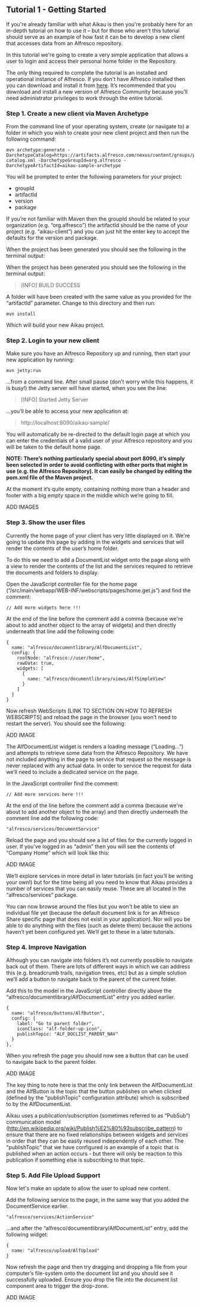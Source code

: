 ## Tutorial 1 - Getting Started
If you're already familiar with what Aikau is then you're probably here for an in-depth tutorial on how to use it – but for those who aren't this tutorial should serve as an example of how fast it can be to develop a new client that accesses data from an Alfresco repository.

In this tutorial we're going to create a very simple application that allows a user to login and access their personal home folder in the Repository.

The only thing required to complete the tutorial is an installed and operational instance of Alfresco. If you don't have Alfresco installed then you can download and install it from [here](http://www.alfresco.com/products/community "Alfresco Community Download Page"). It’s recommended that you download and install a new version of Alfresco Community because you’ll need administrator privileges to work through the entire tutorial.

### Step 1. Create a new client via Maven Archetype
From the command line of your operating system, create (or navigate to) a folder in which you wish to create your new client project and then run the following command:

```
mvn archetype:generate -DarchetypeCatalog=https://artifacts.alfresco.com/nexus/content/groups/public/archetype-catalog.xml -DarchetypeGroupId=org.alfresco -DarchetypeArtifactId=aikau-sample-archetype
```

You will be prompted to enter the following parameters for your project:
* groupId
* artifactId
* version
* package

If you’re not familiar with Maven then the groupId should be related to your organization (e.g. “org.alfresco”) the artifactId should be the name of your project (e.g. “aikau-client”) and you can just hit the enter key to accept the defaults for the version and package.

When the project has been generated you should see the following in the terminal output:

When the project has been generated you should see the following in the terminal output:

> [INFO] BUILD SUCCESS

A folder will have been created with the same value as you provided for the “artifactId” parameter. Change to this directory and then run:

```
mvn install
```

Which will build your new Aikau project.

### Step 2. Login to your new client
Make sure you have an Alfresco Repository up and running, then start your new application by running:

```
mvn jetty:run
```

...from a command line. After small pause (don’t worry while this happens, it is busy!) the Jetty server will have started, when you see the line:

> [INFO] Started Jetty Server

...you’ll be able to access your new application at:

> http://localhost:8090/aikau-sample/

You will automatically be re-directed to the default login page at which you can enter the credentials of a valid user of your Alfresco repository and you will be taken to the default home page.

**NOTE: There’s nothing particularly special about port 8090, it’s simply been selected in order to avoid conflicting with other ports that might in use (e.g. the Alfresco Repository). It can easily be changed by editing the pom.xml file of the Maven project.**

At the moment it’s quite empty, containing nothing more than a header and footer with a big empty space in the middle which we’re going to fill.

ADD IMAGES

### Step 3. Show the user files
Currently the home page of your client has very little displayed on it. We're going to update this page by adding in the widgets and services that will render the contents of the user’s home folder.

To do this we need to add a DocumentList widget onto the page along with a view to render the contents of the list and the services required to retrieve the documents and folders to display.

Open the JavaScript controller file for the home page (“<PROJECT>/src/main/webapp/WEB-INF/webscripts/pages/home.get.js”) and find the comment:

```
// Add more widgets here !!!
```

At the end of the line before the comment add a comma (because we're about to add another object to the array of widgets) and then directly underneath that line add the following code:

```
{
  name: "alfresco/documentlibrary/AlfDocumentList",
  config: {
    rootNode: "alfresco://user/home",
    rawData: true,
    widgets: [
      {
        name: "alfresco/documentlibrary/views/AlfSimpleView"
      }
    ]
  }
}
```

Now refresh WebScripts [LINK TO SECTION ON HOW TO REFRESH WEBSCRIPTS] and reload the page in the browser (you won't need to restart the server). You should see the following:

ADD IMAGE

The AlfDocumentList widget is renders a loading message (“Loading…”) and attempts to retrieve some data from the Alfresco Repository. We have not included anything in the page to service that request so the message is never replaced with any actual data. In order to service the request for data we’ll need to include a dedicated service on the page.

In the JavaScript controller find the comment:

```
// Add more services here !!!
```

At the end of the line before the comment add a comma (because we're about to add another object to the array) and then directly underneath the comment line add the following code:

```
"alfresco/services/DocumentService"
```

Reload the page and you should see a list of files for the currently logged in user. If you've logged in as “admin” then you will see the contents of “Company Home” which will look like this:

ADD IMAGE

We’ll explore services in more detail in later tutorials (in fact you’ll be writing your own!) but for the time being all you need to know that Aikau provides a number of services that you can easily reuse. These are all located in the “alfresco/services” package.

You can now browse around the files but you won't be able to view an individual file yet (because the default document link is for an Alfresco Share specific page that does not exist in your application). Nor will you be able to do anything with the files (such as delete them) because the actions haven’t yet been configured yet. We’ll get to these in a later tutorials.

### Step 4. Improve Navigation
Although you can navigate into folders it’s not currently possible to navigate back out of them. There are lots of different ways in which we can address this (e.g. breadcrumb trails, navigation trees, etc) but as a simple solution we’ll add a button to navigate back to the parent of the current folder.

Add this to the model in the JavaScript controller directly above the “alfresco/documentlibrary/AlfDocumentList” entry you added earlier.

```
{
  name: "alfresco/buttons/AlfButton",
  config: {
    label: "Go to parent folder",
    iconClass: "alf-folder-up-icon",
    publishTopic: "ALF_DOCLIST_PARENT_NAV"
  }
},
```

When you refresh the page you should now see a button that can be used to navigate back to the parent folder.

ADD IMAGE

The key thing to note here is that the only link between the AlfDocumentList and the AlfButton is the topic that the button publishes on when clicked (defined by the “publishTopic” configuration attribute) which is subscribed to by the AlfDocumentList.

Aikau uses a publication/subscription (sometimes referred to as “PubSub”) communication model (http://en.wikipedia.org/wiki/Publish%E2%80%93subscribe_pattern) to ensure that there are no fixed relationships between widgets and services in order that they can be easily reused independently of each other. The “publishTopic” that we have configured is an example of a topic that is published when an action occurs - but there will only be reaction to this publication if something else is subscribing to that topic.

### Step 5. Add File Upload Support
Now let's make an update to allow the user to upload new content.

Add the following service to the page, in the same way that you added the DocumentService earlier.

```
"alfresco/services/ActionService"
```

...and after the “alfresco/documentlibrary/AlfDocumentList” entry, add the following widget:

```
{
  name: "alfresco/upload/AlfUpload"
}
```

Now refresh the page and then try dragging and dropping a file from your computer’s file-system onto the document list and you should see it successfully uploaded. Ensure you drop the file into the document list component area to trigger the drop-zone.

ADD IMAGE




